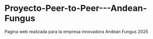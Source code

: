 # Proyecto-Peer-to-Peer---Andean-Fungus
Pagina web realizada para la empresa innovadora Andean Fungus 2025
